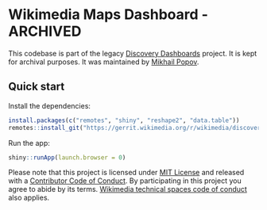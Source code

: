 # Wikimedia Maps Dashboard - ARCHIVED

This codebase is part of the legacy [Discovery Dashboards](https://discovery.wmflabs.org/) project. It is kept for archival purposes. It was maintained by [Mikhail Popov](https://meta.wikimedia.org/wiki%2fUser%3aMPopov_%28WMF%29).

## Quick start

Install the dependencies:

```R
install.packages(c("remotes", "shiny", "reshape2", "data.table"))
remotes::install_git("https://gerrit.wikimedia.org/r/wikimedia/discovery/polloi")
```

Run the app:

```R
shiny::runApp(launch.browser = 0)
```

Please note that this project is licensed under [MIT License](LICENSE.md) and released with a [Contributor Code of Conduct](CONDUCT.md). By participating in this project you agree to abide by its terms. [Wikimedia technical spaces code of conduct](https://www.mediawiki.org/wiki/Special:MyLanguage/Code_of_Conduct) also applies.
